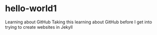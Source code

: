 # hello-world1
Learning about GitHub
Taking this learning about GitHub before I get into trying to create websites in Jekyll
